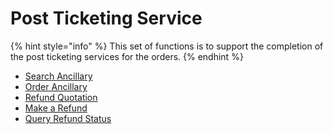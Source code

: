 # Post Ticketing Service

{% hint style="info" %}
This set of functions is to support the completion of the post ticketing services for the orders.
{% endhint %}

- [Search Ancillary](offer-ancillary-list.md)
- [Order Ancillary](add-ancillaries.md)
- [Refund Quotation](refund-quotation.md)
- [Make a Refund](make-a-refund.md)
- [Query Refund Status](query-refund-status.md)

